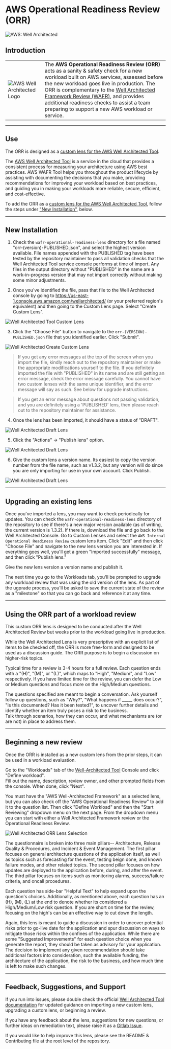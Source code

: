# AWS Operational Readiness Review (ORR)

![AWS: Well Architected](https://img.shields.io/badge/AWS-Well--Architected-green)

## Introduction
|   |   |
|-----|---------------|
| ![AWS Well Architected Logo](_img/gt-well-architected.png) | The __AWS Operational Readiness Review (ORR)__ acts as a sanity & safety check for a new workload built on AWS services, assessed before the new workload goes live in production.  The ORR is complementary to the [Well Architected Framework Review (WAFR)](https://aws.amazon.com/architecture/well-architected), and provides additional readiness checks to assist a team preparing to support a new AWS workload or service. |

---

## Use

The ORR is designed as a [custom lens for the AWS Well Architected Tool](https://docs.aws.amazon.com/wellarchitected/latest/userguide/lenses-custom.html).  

The [AWS Well Architected Tool](https://docs.aws.amazon.com/wellarchitected/latest/userguide/intro.html) is a service in the cloud that provides a consistent process for 
measuring your architecture using AWS best practices. AWS WAFR Tool helps you throughout the product lifecycle by assisting with documenting the decisions that you make, 
providing recommendations for improving your workload based on best practices, and guiding you in making your workloads more reliable, secure, efficient, and cost-effective.

To add the ORR as a [custom lens for the AWS Well Architected Tool](https://docs.aws.amazon.com/wellarchitected/latest/userguide/lenses-custom.html), follow the steps 
under ["New Installation"](#new-installation), below.  

---

## New Installation

1. Check the `wafr-operational-readiness-lens` directory for a file named "orr-(version)-PUBLISHED.json", and select the highest version available. File names appended with the PUBLISHED tag have been tested by the repository maintainer to pass all validation checks that the Well Architected Tool service console performs at time of import. Any files in the output directory without "PUBLISHED" in the name are a work-in-progress version that may not import correctly without making some minor adjustments.

2. Once you've identified the file, pass that file to the Well Architected console by going to https://us-east-1.console.aws.amazon.com/wellarchitected/ (or your preferred region's equivalent) and then going to the Custom Lens page.  Select "Create Custom Lens".

![Well Architected Tool Custom Lens](_img/WAT-CustomLenses.png)

3. Click the "Choose File" button to navigate to the `orr-(VERSION)-PUBLISHED.json` file that you identified earlier. Click "Submit".

![Well Architected Create Custom Lens](_img/WAT-CreateLens.png)

> If you get any error messages at the top of the screen when you import the file, kindly reach out to the repository maintainer or make the appropriate modifications yourself to the file. If you definitely imported the file with "PUBLISHED" in its name and are still getting an error message, check the error message carefully. You cannot have two custom lenses with the same unique identifier, and the error message will say as such. See below for upgrade instructions. 

> If you get an error message about questions not passing validation, and you are definitely using a 'PUBLISHED' lens, then please reach out to the repository maintainer for assistance.

4. Once the lens has been imported, it should have a status of "DRAFT".

![Well Architected Draft Lens](_img/WAT-DraftState.png)

5. Click the "Actions" -> "Publish lens" option.  

![Well Architected Draft Lens](_img/WAT-Publish.png)

6. Give the custom lens a version name. Its easiest to copy the version number from the file name, such as v1.3.2, but any version will do since you are only importing for use in your own account.  Click Publish.

![Well Architected Draft Lens](_img/WAT-Published.png)


---

## Upgrading an existing lens

Once you've imported a lens, you may want to check periodically for updates. 
You can check the `wafr-operational-readiness-lens` directory of the repository to see if there's a new major version available (as of writing, the current version is 1.3.2). 
If there is, download the file and go back to the Well Architected Console. Go to Custom Lenses and select the `AWS Internal Operational Readiness Review` custom lens item. 
Click "Edit" and then click "Choose File" and navigate to the new lens version you are interested in. If everything goes well, you'll get a green "Imported successfully" message, 
and then click "Publish lens." 

Give the new lens version a version name and publish it. 

The next time you go to the Workloads tab, you'll be prompted to upgrade any workload review that was using the old version of the lens. As part of the ugprade process, 
you'll be asked to save the current state of the review as a "milestone" so that you can go back and reference it at any time. 

---

## Using the ORR part of a workload review

This custom ORR lens is designed to be conducted after the Well Architected Review but weeks prior to the workload going live in production. 

While the Well Architected Lens is very prescriptive with an explicit list of items to be checked off, the ORR is more free-form and designed to be used as a discussion guide. 
The ORR purpose is to begin a discussion on higher-risk topics. 

Typical time for a review is 3-4 hours for a full review. Each question ends with a "(H)", "(M)", or "(L)", which maps to "High", "Medium", and "Low" respectively. If you have limited 
time for the review, you can defer the Low or Medium questions and focus more on the High/Medium questions. 

The questions specified are meant to begin a conversation. Ask yourself follow up questions, such as "Why?", "What happens if _____ does occur?", 
"Is this documented? Has it been tested?", to uncover further details and identify whether an item truly poses a risk to the business.  
Talk through scenarios, how they can occur, and what mechanisms are (or are not) in place to address them.

---

## Beginning a new review

Once the ORR is installed as a new custom lens from the prior steps, it can be used in a workload evaluation.

Go to the "Workloads" tab of the [Well-Architected Tool](https://console.aws.amazon.com/wellarchitected) Console and click "Define workload".  
Fill out the name, description, review owner, and other prompted fields from the console. When done, click "Next". 

You must have the "AWS Well-Architected Framework" as a selected lens, but you can also check off the "AWS Operational Readiness Review" to add it to the question list. 
Then click "Define Workload" and then the "Start Reviewing" dropdown menu on the next page. From the dropdown menu you can start with either a Well Architected Framework review or the 
Operational Readiness Review.

![Well Architected ORR Lens Selection](_img/WAT-Selectable.png)

The questionnaire is broken into three main pillars-- Architecture, Release Quality & Procedures, and Incident & Event Management. The first pillar focuses on general architecture 
questions of the application itself, as well as topics such as forecasting for the event, testing beign done, and known failure modes, and other related topics. The second pillar 
focuses on how updates are deployed to the application before, during, and after the event. The third pillar focuses on items such as monitoring alarms, success/failure criteria, 
and oncall prcoedures.

Each question has side-bar "Helpful Text" to help expand upon the question's choices. Additionally, as mentioned above, each question has an (H), (M), (L) at the end to denote whether 
its considered a High/Medium/Low risk question. If you are short on time for the review, focusing on the high's can be an effective way to cut down the length. 

Again, this lens is meant to guide a discussion in order to uncover potential risks prior to go-live date for the application and spur discussion on ways to 
mitigate those risks within the confines of the application. While there are some "Suggested Improvements" for each question choice when you generate the report, they should be taken 
as advisory for your application.  The decision to implement any given recommendation should take additional factors into consideration, such the available funding, the architecture 
of the application, the risk to the business, and how much time is left to make such changes. 

---

## Feedback, Suggestions, and Support

If you run into issues, please double check the official [Well Architected Tool documentation](https://docs.aws.amazon.com/wellarchitected/latest/userguide/intro.html) for updated guidance on importing a new custom lens, upgrading a custom lens, or beginning a review.

If you have any feedback about the lens, suggestions for new questions, or further ideas on remediation text, please raise it as a [Gitlab Issue](https://github.com/awslabs/operational-readiness-review-custom-war-lens/issues).

If you would like to help improve this lens, please see the README & Contributing file at the root level of the repository. 


